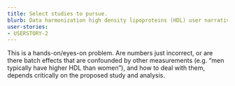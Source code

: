 ```yaml
---
title: Select studies to pursue.
blurb: Data harmonization high density lipoproteins (HDL) user narrative.
user-stories:
- USERSTORY-2
---
```

This is a hands-on/eyes-on problem. Are numbers just incorrect, or are there batch effects that are confounded by other measurements (e.g. “men typically have higher HDL than women”), and how to deal with them, depends critically on the proposed study and analysis.
